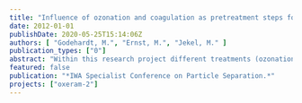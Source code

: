 ```yaml
---
title: "Influence of ozonation and coagulation as pretreatment steps for ultrafiltration in advanced wastewater treatment."
date: 2012-01-01
publishDate: 2020-05-25T15:14:06Z
authors: [ "Godehardt, M.", "Ernst, M.", "Jekel, M." ]
publication_types: ["0"]
abstract: "Within this research project different treatments (ozonation, coagulation) of secondary effluent and the fouling behavior during subsequent ultrafiltration were investigated at labscale. Coagulation with 4 mg Fe3+/L leads to a significant removal of fouling resistance and moreover pre-ozonation up to a dosage of 15 mg O3/L can clearly enhance the filtration process. In contrast rising ozone dosages produce more hydraulically irreversible fouling. The subsequent coagulation can only compensate ozone-induced stronger irreversible fouling to some extent."
featured: false
publication: "*IWA Specialist Conference on Particle Separation.*"
projects: ["oxeram-2"]
---
```


